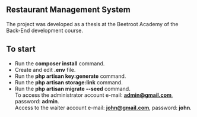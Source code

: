 ## Restaurant Management System

The project was developed as a thesis at the Beetroot Academy of the Back-End development course.
## To start

- Run the <b>composer install</b> command.
- Create and edit <b>.env</b> file.
- Run the <b>php artisan key:generate</b> command.
- Run the <b>php artisan storage:link</b> command.
- Run the <b>php artisan migrate --seed</b> command.
 <br>To access the administrator account e-mail: <b>admin@gmail.com</b>, password: <b>admin</b>.
 <br>Access to the waiter account e-mail: <b>john@gmail.com</b>, password: <b>john</b>.
